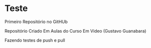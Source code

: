 # Teste
 Primeiro Repositório no GitHUb

 Repositório Criado Em Aulas do Curso Em Video (Gustavo Guanabara)
 
 Fazendo testes de push e pull
